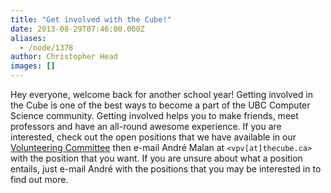 ```yaml
---
title: "Get involved with the Cube!"
date: 2013-08-29T07:46:00.000Z
aliases:
  - /node/1378
author: Christopher Head
images: []
---
```


<div class="field field-name-body field-type-text-with-summary field-label-hidden"><div class="field-items"><div class="field-item even"><p>Hey everyone, welcome back for another school year! Getting involved in the Cube is one of the best ways to become a part of the UBC Computer Science community. Getting involved helps you to make friends, meet professors and have an all-round awesome experience. If you are interested, check out the open positions that we have available in our <a href="/club/about/volunteer">Volunteering Committee</a> then e-mail Andr&#xE9; Malan at <code>&lt;vpv[at]thecube.ca&gt;</code> with the position that you want. If you are unsure about what a position entails, just e-mail Andr&#xE9; with the positions that you may be interested in to find out more.</p>
</div></div></div>    <footer>
          </footer>
